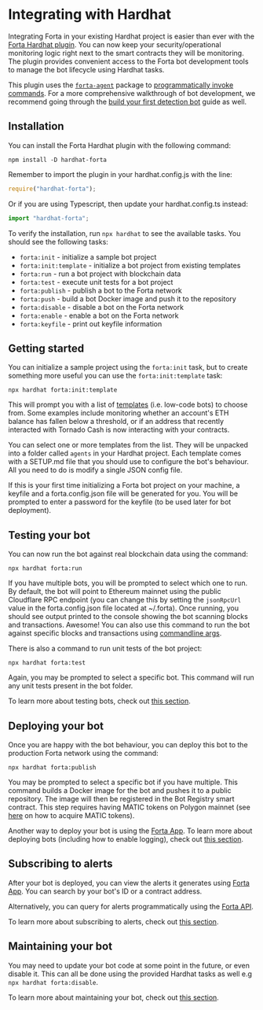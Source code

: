 # Integrating with Hardhat

Integrating Forta in your existing Hardhat project is easier than ever with the [Forta Hardhat plugin](https://www.npmjs.com/package/hardhat-forta). You can now keep your security/operational monitoring logic right next to the smart contracts they will be monitoring. The plugin provides convenient access to the Forta bot development tools to manage the bot lifecycle using Hardhat tasks.

This plugin uses the [`forta-agent`](https://www.npmjs.com/package/forta-agent) package to [programmatically invoke commands](cli.md#invoke-commands-programmatically). For a more comprehensive walkthrough of bot development, we recommend going through the [build your first detection bot](quickstart.md) guide as well.

## Installation

You can install the Forta Hardhat plugin with the following command:

```
npm install -D hardhat-forta
```

Remember to import the plugin in your hardhat.config.js with the line:

```javascript
require("hardhat-forta");
```

Or if you are using Typescript, then update your hardhat.config.ts instead:

```typescript
import "hardhat-forta";
```

To verify the installation, run `npx hardhat` to see the available tasks. You should see the following tasks:

- `forta:init` - initialize a sample bot project
- `forta:init:template` - initialize a bot project from existing templates
- `forta:run` - run a bot project with blockchain data
- `forta:test` - execute unit tests for a bot project
- `forta:publish` - publish a bot to the Forta network
- `forta:push` - build a bot Docker image and push it to the repository
- `forta:disable` - disable a bot on the Forta network
- `forta:enable` - enable a bot on the Forta network
- `forta:keyfile` - print out keyfile information

## Getting started

You can initialize a sample project using the `forta:init` task, but to create something more useful you can use the `forta:init:template` task:

```
npx hardhat forta:init:template
```

This will prompt you with a list of [templates](https://github.com/arbitraryexecution/forta-bot-templates) (i.e. low-code bots) to choose from. Some examples include monitoring whether an account's ETH balance has fallen below a threshold, or if an address that recently interacted with Tornado Cash is now interacting with your contracts.

You can select one or more templates from the list. They will be unpacked into a folder called `agents` in your Hardhat project. Each template comes with a SETUP.md file that you should use to configure the bot's behaviour. All you need to do is modify a single JSON config file.

If this is your first time initializing a Forta bot project on your machine, a keyfile and a forta.config.json file will be generated for you. You will be prompted to enter a password for the keyfile (to be used later for bot deployment).

## Testing your bot

You can now run the bot against real blockchain data using the command:

```
npx hardhat forta:run
```

If you have multiple bots, you will be prompted to select which one to run. By default, the bot will point to Ethereum mainnet using the public Cloudflare RPC endpoint (you can change this by setting the `jsonRpcUrl` value in the forta.config.json file located at ~/.forta). Once running, you should see output printed to the console showing the bot scanning blocks and transactions. Awesome! You can also use this command to run the bot against specific blocks and transactions using [commandline args](cli.md#run).

There is also a command to run unit tests of the bot project:

```
npx hardhat forta:test
```

Again, you may be prompted to select a specific bot. This command will run any unit tests present in the bot folder.

To learn more about testing bots, check out [this section](testing.md).

## Deploying your bot

Once you are happy with the bot behaviour, you can deploy this bot to the production Forta network using the command:

```
npx hardhat forta:publish
```

You may be prompted to select a specific bot if you have multiple. This command builds a Docker image for the bot and pushes it to a public repository. The image will then be registered in the Bot Registry smart contract. This step requires having MATIC tokens on Polygon mainnet (see [here](matic.md) on how to acquire MATIC tokens).

Another way to deploy your bot is using the [Forta App](https://app.forta.network/). To learn more about deploying bots (including how to enable logging), check out [this section](deploying.md).

## Subscribing to alerts

After your bot is deployed, you can view the alerts it generates using [Forta App](https://app.forta.network/alerts). You can search by your bot's ID or a contract address.

Alternatively, you can query for alerts programmatically using the [Forta API](api.md).

To learn more about subscribing to alerts, check out [this section](subscribing.md).

## Maintaining your bot

You may need to update your bot code at some point in the future, or even disable it. This can all be done using the provided Hardhat tasks as well e.g `npx hardhat forta:disable`.

To learn more about maintaining your bot, check out [this section](maintaining.md).
